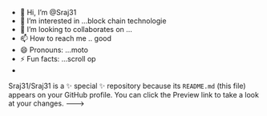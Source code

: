 - 👋 Hi, I’m @Sraj31
- 👀 I’m interested in ...block chain technologie
- 💞️ I’m looking to collaborates on ...
- 📫 How to reach me .. good
- 😄 Pronouns: ...moto
- ⚡ Fun facts: ...scroll op
- 
Sraj31/Sraj31 is a ✨ special ✨ repository because its `README.md` (this file) appears on your GitHub profile.
You can click the Preview link to take a look at your changes.
--->

